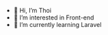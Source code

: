 - 👋 Hi, I’m Thoi
- 👀 I’m interested in Front-end
- 🌱 I’m currently learning Laravel

<!---
Thoifur2007/Thoifur2007 is a ✨ special ✨ repository because its `README.md` (this file) appears on your GitHub profile.
You can click the Preview link to take a look at your changes.
--->
